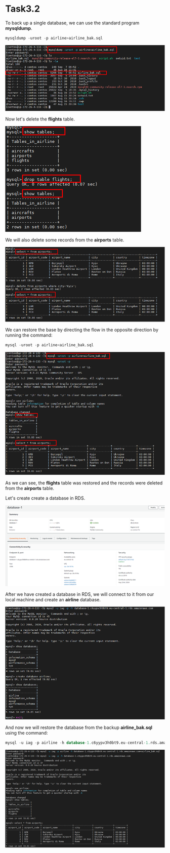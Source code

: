 ﻿# Task3.2

To back up a single database, we can use the standard program **mysqldump**.

```sql
mysqldump -uroot -p airline>airline_bak.sql
```
![](images/Screenshot1.png)

Now let's delete the **flights** table.

![](images/Screenshot_2.png)

We will also delete some records from the **airports** table.

![](images/Screenshot_1.png)

We can restore the base by directing the flow in the opposite direction by running the command:

```sql
mysql -uroot -p airline<airline_bak.sql
```

![](images/Screenshot_3.png)

As we can see, the **flights** table was restored and the records were deleted from the **airports** table.

Let's create create a database in RDS.

![](images/Screenshot_6.png)

After we have created a database in RDS, we will connect to it from our local machine and create an **airline** database.

![](images/Screenshot_4.png)

And now we will restore the database from the backup **airline_bak.sql** using the command:

```sql
mysql -u iag -p airline -h database-1.c6yypv3h0bt9.eu-central-1.rds.amazonaws.com<airline_bak.sql
```



![](images/Screenshot_5.png) 
